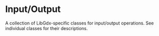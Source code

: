Input/Output
============
A collection of LibGdx-specific classes for input/output operations. See individual classes for their descriptions.
